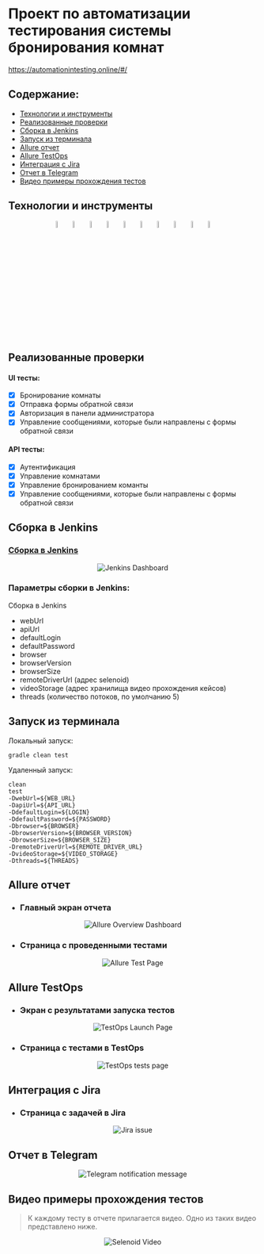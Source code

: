 # Проект по автоматизации тестирования системы бронирования комнат
https://automationintesting.online/#/

## Содержание:
- <a href="#технологии-и-инструменты">Технологии и инструменты</a>
- <a href="#реализованные-проверки">Реализованные проверки</a>
- <a href="#сборка-в-Jenkins">Сборка в Jenkins</a>
- <a href="#запуск-из-терминала">Запуск из терминала</a>
- <a href="#allure-отчет">Allure отчет</a>
- <a href="#allure-testops">Allure TestOps</a>
- <a href="#интеграция-с-jira">Интеграция с Jira</a>
- <a href="#отчет-в-telegram">Отчет в Telegram</a>
- <a href="#film_projector-видео-примеры-прохождения-тестов">Видео примеры прохождения тестов</a>

## Технологии и инструменты
<p align="center">
<img width="6%" title="IntelliJ IDEA" src="./images/logo/Intelij_IDEA.svg">
<img width="6%" title="Java" src="./images/logo/Java.svg">
<img width="6%" title="Selenide" src="./images/logo/Selenide.svg">
<img width="6%" title="Selenoid" src="./images/logo/Selenoid.svg">
<img width="6%" title="Allure Report" src="./images/logo/Allure_Report.svg">
<img width="6%" title="Gradle" src="./images/logo/Gradle.svg">
<img width="6%" title="JUnit5" src="./images/logo/JUnit5.svg">
<img width="6%" title="GitHub" src="./images/logo/GitHub.svg">
<img width="6%" title="Jenkins" src="./images/logo/Jenkins.svg">
<img width="6%" title="Telegram" src="./images/logo/Telegram.svg">
</p>

## Реализованные проверки
#### UI тесты:
- [x] Бронирование комнаты
- [x] Отправка формы обратной связи
- [x] Авторизация в панели администратора
- [x] Управление сообщениями, которые были направлены с формы обратной связи

#### API тесты:
- [x] Аутентификация
- [x] Управление комнатами
- [x] Управление бронированием команты
- [x] Управление сообщениями, которые были направлены с формы обратной связи

## Сборка в Jenkins
### <a target="_blank" href="https://jenkins.autotests.cloud/job/C11-barvinsk-diplom/">Сборка в Jenkins</a>
<p align="center">
<img title="Jenkins Dashboard" src="images/screenshots/jenkins project.PNG">
</p>

### Параметры сборки в Jenkins:
Сборка в Jenkins
- webUrl 
- apiUrl
- defaultLogin
- defaultPassword
- browser
- browserVersion
- browserSize
- remoteDriverUrl (адрес selenoid)
- videoStorage (адрес хранилища видео прохождения кейсов)
- threads (количество потоков, по умолчанию 5)

## Запуск из терминала
Локальный запуск:
```
gradle clean test
```

Удаленный запуск:
```
clean
test
-DwebUrl=${WEB_URL}
-DapiUrl=${API_URL}
-DdefaultLogin=${LOGIN}
-DdefaultPassword=${PASSWORD}
-Dbrowser=${BROWSER}
-DbrowserVersion=${BROWSER_VERSION}
-DbrowserSize=${BROWSER_SIZE}
-DremoteDriverUrl=${REMOTE_DRIVER_URL}
-DvideoStorage=${VIDEO_STORAGE}
-Dthreads=${THREADS}
```

## Allure отчет
- ### Главный экран отчета
<p align="center">
<img title="Allure Overview Dashboard" src="images/screenshots/allure-report.PNG">
</p>

- ### Страница с проведенными тестами
<p align="center">
<img title="Allure Test Page" src="images/screenshots/Allure-report-suite.PNG">
</p>

## Allure TestOps
- ### Экран с результатами запуска тестов
<p align="center">
<img title="TestOps Launch Page" src="images/screenshots/allure-test-ops.PNG">
</p>

- ### Страница с тестами в TestOps
<p align="center">
<img title="TestOps tests page" src="images/screenshots/allure-test-ops-test-case.PNG">
</p>

## Интеграция с Jira
- ### Страница с задачей в Jira
<p align="center">
<img title="Jira issue" src="images/screenshots/jira.PNG">
</p>

## Отчет в Telegram
<p align="center">
<img title="Telegram notification message" src="images/screenshots/telegram.PNG">
</p>

## Видео примеры прохождения тестов
> К каждому тесту в отчете прилагается видео. Одно из таких видео представлено ниже.
<p align="center">
  <img title="Selenoid Video" src="images/gif/selenoid.gif">
</p>